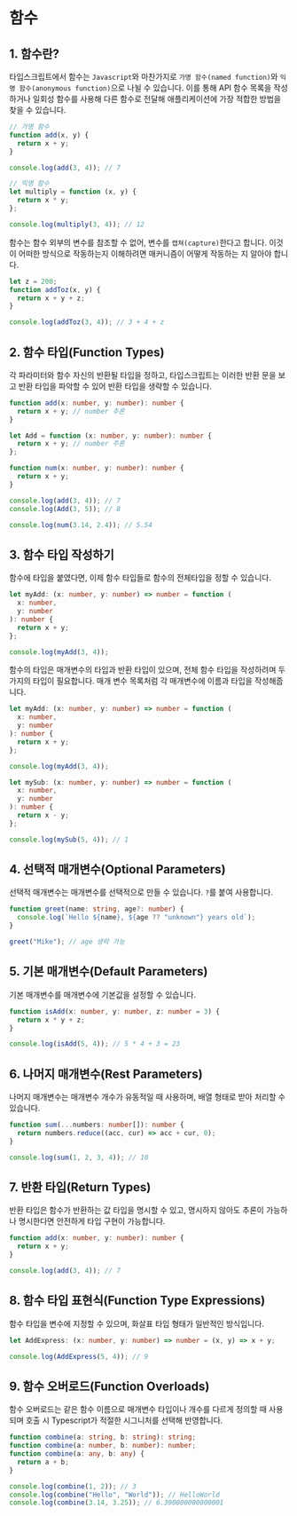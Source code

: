# 함수

## 1. 함수란?

타입스크립트에서 함수는 `Javascript`와 마찬가지로 `가명 함수(named function)`와 `익명 함수(anonymous function)`으로 나뉠 수 있습니다. 이를 통해 API 함수 목록을 작성하거나 일회성 함수를 사용해 다른 함수로 전달해 애플리케이션에 가장 적합한 방법을 찾을 수 있습니다.

```typescript
// 가명 함수
function add(x, y) {
  return x + y;
}

console.log(add(3, 4)); // 7

// 익명 함수
let multiply = function (x, y) {
  return x * y;
};

console.log(multiply(3, 4)); // 12
```

함수는 함수 외부의 변수를 참조할 수 없어, 변수를 `캡쳐(capture)`한다고 합니다. 이것이 어떠한 방식으로 작동하는지 이해하려면 매커니즘이 어떻게 작동하는 지 알아야 합니다.

```typescript
let z = 200;
function addToz(x, y) {
  return x + y + z;
}

console.log(addToz(3, 4)); // 3 + 4 + z
```

## 2. 함수 타입(Function Types)

각 파라미터와 함수 자신의 반환될 타입을 정하고, 타입스크립트는 이러한 반환 문을 보고 반환 타입을 파악할 수 있어 반환 타입을 생략할 수 있습니다.

```typescript
function add(x: number, y: number): number {
  return x + y; // number 추론
}

let Add = function (x: number, y: number): number {
  return x + y; // number 주론
};

function num(x: number, y: number): number {
  return x + y;
}

console.log(add(3, 4)); // 7
console.log(Add(3, 5)); // 8

console.log(num(3.14, 2.4)); // 5.54
```

## 3. 함수 타입 작성하기

함수에 타입을 붙였다면, 이제 함수 타입들로 함수의 전체타입을 정할 수 있습니다.

```typescript
let myAdd: (x: number, y: number) => number = function (
  x: number,
  y: number
): number {
  return x + y;
};

console.log(myAdd(3, 4));
```

함수의 타입은 매개변수의 타입과 반환 타입이 있으며, 전체 함수 타입을 작성하려며 두 가지의 타입이 필요합니다. 매개 변수 목록처럼 각 매개변수에 이름과 타입을 작성해줍니다.

```typescript
let myAdd: (x: number, y: number) => number = function (
  x: number,
  y: number
): number {
  return x + y;
};

console.log(myAdd(3, 4));

let mySub: (x: number, y: number) => number = function (
  x: number,
  y: number
): number {
  return x - y;
};

console.log(mySub(5, 4)); // 1
```

## 4. 선택적 매개변수(Optional Parameters)

선택적 매개변수는 매개변수를 선택적으로 만들 수 있습니다. `?`를 붙여 사용합니다.

```typescript
function greet(name: string, age?: number) {
  console.log(`Hello ${name}, ${age ?? "unknown"} years old`);
}

greet("Mike"); // age 생략 가능
```

## 5. 기본 매개변수(Default Parameters)

기본 매개변수를 매개변수에 기본값을 설정할 수 있습니다.

```typescript
function isAdd(x: number, y: number, z: number = 3) {
  return x * y + z;
}

console.log(isAdd(5, 4)); // 5 * 4 + 3 = 23
```

## 6. 나머지 매개변수(Rest Parameters)

나머지 매개변수는 매개변수 개수가 유동적일 때 사용하며, 배열 형태로 받아 처리할 수 있습니다.

```typescript
function sum(...numbers: number[]): number {
  return numbers.reduce((acc, cur) => acc + cur, 0);
}

console.log(sum(1, 2, 3, 4)); // 10
```

## 7. 반환 타입(Return Types)

반환 타입은 함수가 반환하는 값 타입을 명시할 수 있고, 명시하지 않아도 추론이 가능하나 명시한다면 안전하게 타입 구현이 가능합니다.

```typescript
function add(x: number, y: number): number {
  return x + y;
}

console.log(add(3, 4)); // 7
```

## 8. 함수 타입 표현식(Function Type Expressions)

함수 타입을 변수에 지정할 수 있으며, 화살표 타입 형태가 일반적인 방식입니다.

```typescript
let AddExpress: (x: number, y: number) => number = (x, y) => x + y;

console.log(AddExpress(5, 4)); // 9
```

## 9. 함수 오버로드(Function Overloads)

함수 오버로드는 같은 함수 이름으로 매개변수 타입이나 개수를 다르게 정의할 때 사용되며 호출 시 Typescript가 적절한 시그니처를 선택해 반영합니다.

```typescript
function combine(a: string, b: string): string;
function combine(a: number, b: number): number;
function combine(a: any, b: any) {
  return a + b;
}

console.log(combine(1, 2)); // 3
console.log(combine("Hello", "World")); // HelloWorld
console.log(combine(3.14, 3.25)); // 6.390000000000001
```
